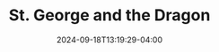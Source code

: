 ---
title: St. George and the Dragon
Theatre: Jason Woods Productions
Venue: WJCT Studios
Season: 
date: 2024-09-18T13:19:29-04:00
opening_date: 2015-12-17
closing_date: 2015-12-19
showtimes:
- 2015-12-17 19:30:00
- 2015-12-18 19:30:00
- 2015-12-19 19:30:00
featured_image: 2015-St-George-and-the-Dragon.webp
featured_image_alt: 
featured_image_caption: 
featured_image_attr: Caryl Butterley
featured_image_attr_link: /people/Caryl-Butterley/
program:
Website: https://web.archive.org/web/20160110000923/http://www.comefaceyourdragons.com/
Tickets: 
show_details: 
cast:
  - St. George: Alec Hadden
  - Olivia Chandler: Anna Olivia Deyo
  - Checkley, a baker: Joshua Taylor
  - Tumble, an actor: Matt Tompkins
  - Winifred Isabel Titania Charlotte Higgins, a witch: Patti Rohman Menefee
  - Erik the Goblin: Kristopher Stam
  - Moonwig Grumblemuff, a wizard: Robert Banks
  - Margaret, a fairy / History, a talking book: Kelby Siddons
  - Mistletoe, a fairy: Kelley Stam
  - Stella, a fairy: Teresa Perry
  - Town Crier: Jason Collins
  - Second Villager: Ashley Yarham
  - Novel, a talking book / A Villager: Bill White
  - Map, a talking map / First Villager: Myles Edward Hughes
  - The Unusually Cheerful Villager: Julie Buckley
  - A Villager:
      - Rosalie Davies
      - Chad Krug
  - Olivia’s Father: Eric Yarham
  - Young Olivia: Sheana Fergus
  - Sheep:
      - Eve Holway
      - Megan Landis
      - Ava Zilahy
  - Dragon Puppeteer:
      - Cameron Pfahler
      - Kristin Alexander
  - Dragon Puppeteer / History Puppeteer: Boston Woods
  - Dragon Puppeteer / Cookbook Puppeteer / Voice of Cookbook, a talking book: Hannah Woods
  - Voice of Dragon: Jason Woods
crew:
  - Written and Directed by: Jason Woods
  - Stage Manager: Lora Christl
  - Assistant Stage Manager: Brian Johnson
  - Lighting & Special Effects: Matt Moore
  - Sound: Garrett Spies
  - Music Composed by: Jason Woods
  - Costume Coordinator: Pam Joiner
  - Costumes:
      - Hope Adkins
      - Pat Buckley
      - Carol Holland
      - Verne Shortell
  - Graphic Design, Website & Marketing: Caryl Butterley
  - WJCT Creativeworks Liaison: Michelle Simkulet

orchestra:
genres: 
Description: 
Press:
- "GEORGE and the DRAGON – Revisited | EU Jacksonville": https://folioweekly.com/staging/2015/12/21/george-and-the-dragon-revisited/
---